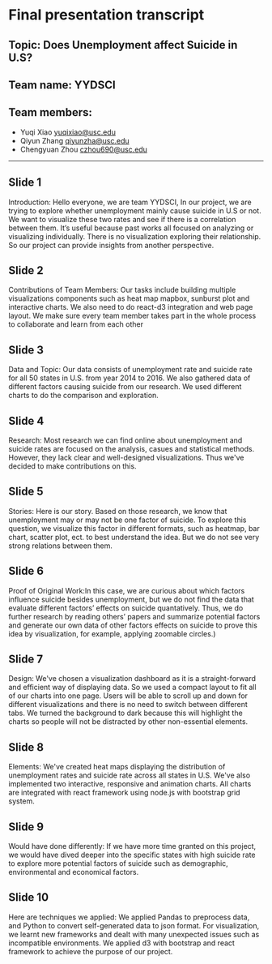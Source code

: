 # Final presentation transcript

## Topic: Does Unemployment affect Suicide in U.S?

## Team name: YYDSCI

## Team members:
- Yuqi Xiao <yuqixiao@usc.edu>
- Qiyun Zhang <qiyunzha@usc.edu>
- Chengyuan Zhou <czhou690@usc.edu>

---

## Slide 1
Introduction: Hello everyone, we are team YYDSCI, In our project, we are trying to explore whether unemployment mainly cause suicide in U.S or not. We want to visualize these two rates and see if  there is a correlation between them. It’s useful because past works all focused on analyzing or visualizing individually. There is no visualization exploring their relationship. So our project can provide insights from another perspective.
## Slide 2
Contributions of Team Members: Our tasks include building multiple visualizations components such as heat map mapbox, sunburst plot and interactive charts.  We also need to do react-d3 integration and web page layout. We make sure every team member takes part in the whole process to collaborate and learn from each other
## Slide 3
Data and Topic: Our data consists of unemployment rate and suicide rate for all 50 states in U.S. from year 2014 to 2016. We also gathered data of different factors causing suicide from our research. We used different charts to do the comparison and exploration. 
## Slide 4
Research: Most research we can find online about unemployment and suicide rates are focused on the analysis, casues and statistical methods. However, they  lack clear and well-designed visualizations. Thus we've decided to make contributions on this.
## Slide 5
Stories: Here is our story. Based on those research, we know that unemployment may or may not be one factor of suicide. To explore this question, we visualize this factor in different formats, such as heatmap, bar chart, scatter plot, ect. to best understand the idea. But we do not see very strong relations between them.
## Slide 6
Proof of Original Work:In this case, we are curious about which factors influence suicide besides unemployment, but we do not find the data that evaluate different factors’ effects on suicide quantatively. Thus, we do further research by reading others’ papers and summarize potential factors and generate our own data of other factors effects on suicide to prove this idea by visualization, for example, applying zoomable circles.)
## Slide 7
Design: We've chosen a visualization dashboard as it is a straight-forward and efficient way of displaying data. So we used a compact layout to fit all of our charts into one page. Users will be able to scroll up and down for different visualizations and there is no need to switch between different tabs. We turned the background to dark because this will highlight the charts so people will not be distracted by other non-essential elements.
## Slide 8
Elements: We've created heat maps displaying the distribution of unemployment rates and suicide rate across all states in U.S. We've also implemented two interactive, responsive and animation charts. All charts are integrated with react framework using node.js with bootstrap grid system. 
## Slide 9
Would have done differently: If we have more time granted on this project, we would have dived deeper into the specific states with high suicide rate to explore more potential factors of suicide such as demographic, environmental and economical factors. 
## Slide 10
Here are techniques we applied: We applied Pandas to preprocess data, and Python to convert self-generated data to json format. For visualization, we learnt new frameworks and dealt with many unexpected issues such as incompatible environments. We applied d3 with bootstrap and react framework to achieve the purpose of our project. 